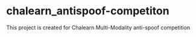 # chalearn_antispoof-competiton
This project is created for Chalearn Multi-Modality anti-spoof competition
